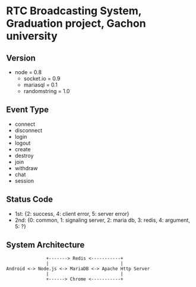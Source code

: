 # RTC Broadcasting System, Graduation project, Gachon university

## Version

- node = 0.8
  - socket.io = 0.9
  - mariasql = 0.1
  - randomstring = 1.0

## Event Type

- connect
- disconnect
- login
- logout
- create
- destroy
- join
- withdraw
- chat
- session

## Status Code

- 1st: {2: success, 4: client error, 5: server error}
- 2nd: {0: common, 1: signaling server, 2: maria db, 3: redis, 4: argument, 5: ?}

## System Architecture

                   +-------> Redis <-----------+
                   |                           |
    Android <-> Node.js <-> MariaDB <-> Apache Http Server
                   |                           |
                   +------> Chrome <-----------+

